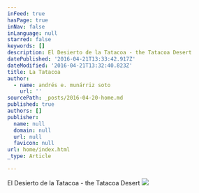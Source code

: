 ```yaml
---
inFeed: true
hasPage: true
inNav: false
inLanguage: null
starred: false
keywords: []
description: El Desierto de la Tatacoa - the Tatacoa Desert
datePublished: '2016-04-21T13:33:42.917Z'
dateModified: '2016-04-21T13:32:40.823Z'
title: La Tatacoa
author:
  - name: andrés e. munárriz soto
    url: ''
sourcePath: _posts/2016-04-20-home.md
published: true
authors: []
publisher:
  name: null
  domain: null
  url: null
  favicon: null
url: home/index.html
_type: Article

---
```

El Desierto de la Tatacoa - the Tatacoa Desert
![](https://the-grid-user-content.s3-us-west-2.amazonaws.com/ce8d4fd2-2917-411f-8e3e-62bc3871a800.jpg)